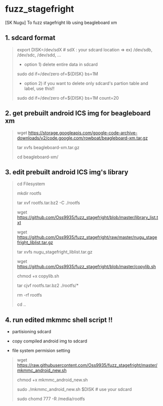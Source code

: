 # fuzz_stagefright
[SK Nugu] To fuzz stagefright lib using beagleboard xm

## 1. sdcard format
> export DISK=/dev/sdX  # sdX : your sdcard location => ex) /dev/sdb, /dev/sdc, /dev/sdd, ...
> 
> * option 1) delete entire data in sdcard
> 
> sudo dd if=/dev/zero of=${DISK} bs=1M
> 
> * option 2) if you want to delete only sdcard's partion table and label, use this!!
> 
> sudo dd if=/dev/zero of=${DISK} bs=1M count=20

## 2. get prebuilt android ICS img for beagleboard xm 
> wget https://storage.googleapis.com/google-code-archive-downloads/v2/code.google.com/rowboat/beagleboard-xm.tar.gz
> 
> tar xvfs beagleboard-xm.tar.gz
> 
> cd beagleboard-xm/

## 3. edit prebuilt android ICS img's library
> cd Filesystem
> 
> mkdir rootfs
> 
> tar xvf rootfs.tar.bz2 -C ./rootfs
> 
> wget https://github.com/Oss9935/fuzz_stagefright/blob/master/library_list.txt
> 
> wget https://github.com/Oss9935/fuzz_stagefright/raw/master/nugu_stagefright_liblist.tar.gz
> 
> tar xvfs nugu_stagefright_liblist.tar.gz
>
> wget https://github.com/Oss9935/fuzz_stagefright/blob/master/copylib.sh
> 
> chmod +x copylib.sh
> 
> tar cjvf rootfs.tar.bz2 ./rootfs/*
>
> rm -rf rootfs
>
> cd ..

## 4. run edited mkmmc shell script !!
- partisioning sdcard

- copy compiled android img to sdcard

- file system permision setting

> wget https://raw.githubusercontent.com/Oss9935/fuzz_stagefright/master/mkmmc_android_new.sh
> 
> chmod +x mkmmc_android_new.sh
> 
> sudo ./mkmmc_android_new.sh $DISK    # use your sdcard
>
> sudo chomd 777 -R /media/rootfs
